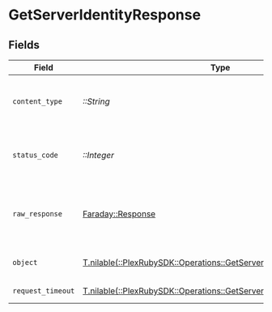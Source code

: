 # GetServerIdentityResponse


## Fields

| Field                                                                                                                               | Type                                                                                                                                | Required                                                                                                                            | Description                                                                                                                         |
| ----------------------------------------------------------------------------------------------------------------------------------- | ----------------------------------------------------------------------------------------------------------------------------------- | ----------------------------------------------------------------------------------------------------------------------------------- | ----------------------------------------------------------------------------------------------------------------------------------- |
| `content_type`                                                                                                                      | *::String*                                                                                                                          | :heavy_check_mark:                                                                                                                  | HTTP response content type for this operation                                                                                       |
| `status_code`                                                                                                                       | *::Integer*                                                                                                                         | :heavy_check_mark:                                                                                                                  | HTTP response status code for this operation                                                                                        |
| `raw_response`                                                                                                                      | [Faraday::Response](https://www.rubydoc.info/gems/faraday/Faraday/Response)                                                         | :heavy_check_mark:                                                                                                                  | Raw HTTP response; suitable for custom response parsing                                                                             |
| `object`                                                                                                                            | [T.nilable(::PlexRubySDK::Operations::GetServerIdentityResponseBody)](../../models/operations/getserveridentityresponsebody.md)     | :heavy_minus_sign:                                                                                                                  | The Server Identity information                                                                                                     |
| `request_timeout`                                                                                                                   | [T.nilable(::PlexRubySDK::Operations::GetServerIdentityRequestTimeout)](../../models/operations/getserveridentityrequesttimeout.md) | :heavy_minus_sign:                                                                                                                  | Request Timeout                                                                                                                     |